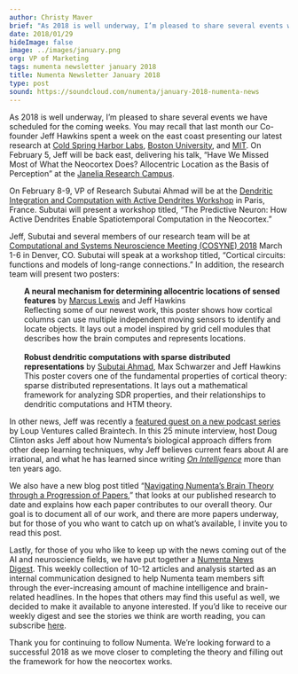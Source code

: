 ```yaml
---
author: Christy Maver
brief: "As 2018 is well underway, I’m pleased to share several events we have scheduled for the coming weeks. You may recall that last month our Co-founder Jeff Hawkins spent a week on the east coast presenting our latest research at Cold Spring Harbor Labs, Boston University, and MIT. On February 5, Jeff will be back east, delivering his talk, “Have We Missed Most of What the Neocortex Does? Allocentric Location as the Basis of Perception” at the Janelia Research Campus."
date: 2018/01/29
hideImage: false
image: ../images/january.png
org: VP of Marketing
tags: numenta newsletter january 2018
title: Numenta Newsletter January 2018
type: post
sound: https://soundcloud.com/numenta/january-2018-numenta-news
---
```


As 2018 is well underway, I’m pleased to share several events we have scheduled for the coming weeks. You may recall that last month our Co-founder Jeff Hawkins spent a week on the east coast presenting our latest research at [Cold Spring Harbor Labs](https://numenta.com/events/2017/12/12/cold-spring-harbor-labs/), [Boston University](https://numenta.com/events/2017/12/13/boston-university/), and [MIT](https://numenta.com/events/2017/12/15/mit-center-for-brains/). On February 5, Jeff will be back east, delivering his talk, “Have We Missed Most of What the Neocortex Does? Allocentric Location as the Basis of Perception” at the [Janelia Research Campus](http://numenta.com/events/2018/02/05/janelia-neurotheory-seminar/).  

On February 8-9, VP of Research Subutai Ahmad will be at the [Dendritic Integration and Computation with Active Dendrites Workshop](https://numenta.com/events/2018/02/08/dendrites-workshop/) in Paris, France. Subutai will present a workshop titled, “The Predictive Neuron: How Active Dendrites Enable Spatiotemporal Computation in the Neocortex.”  

Jeff, Subutai and several members of our research team will be at [Computational and Systems Neuroscience Meeting (COSYNE) 2018](https://numenta.com/events/2018/03/01/cosyne-2018/) March 1-6 in Denver, CO. Subutai will speak at a workshop titled, “Cortical circuits: functions and models of long-range connections.” In addition, the research team will present two posters: <br/>

<span style="margin-left: 20pt; display:block">
<b>A neural mechanism for determining allocentric locations of sensed features</b> by <a href="https://twitter.com/mrcslws">Marcus Lewis</a> and Jeff Hawkins <br>
Reflecting some of our newest work, this poster shows how cortical columns can use multiple independent moving sensors to identify and locate objects. It lays out a model inspired by grid cell modules that describes how the brain computes and represents locations.</span>
<br>
<span style="margin-left: 20pt; display:block">
<b>Robust dendritic computations with sparse distributed representations</b> by <a href="https://twitter.com/SubutaiAhmad">Subutai Ahmad</a>, Max Schwarzer and Jeff Hawkins <br>
This poster covers one of the fundamental properties of cortical theory: sparse distributed representations. It lays out a mathematical framework for analyzing SDR properties, and their relationships to dendritic computations and HTM theory.</span>

In other news, Jeff was recently a [featured guest on a new podcast series](https://numenta.com/papers-videos-and-more/resources/jeff-hawkins-loup-ventures-braintech/) by Loup Ventures called Braintech. In this 25 minute interview, host Doug Clinton asks Jeff about how Numenta’s biological approach differs from other deep learning techniques, why Jeff believes current fears about AI are irrational, and what he has learned since writing *[On Intelligence](https://numenta.com/papers-videos-and-more/resources/on-intelligence/)* more than ten years ago.

We also have a new blog post titled “[Navigating Numenta’s Brain Theory through a Progression of Papers](https://numenta.com/blog/2018/01/08/navigating-numenta-through-progression-of-papers/),” that looks at our published research to date and explains how each paper contributes to our overall theory. Our goal is to document all of our work, and there are more papers underway, but for those of you who want to catch up on what’s available, I invite you to read this post.

Lastly, for those of you who like to keep up with the news coming out of the AI and neuroscience fields, we have put together a [Numenta News Digest](http://mailchi.mp/numenta/news-digest-1). This weekly collection of 10-12 articles and analysis started as an internal communication designed to help Numenta team members sift through the ever-increasing amount of machine intelligence and brain-related headlines. In the hopes that others may find this useful as well, we decided to make it available to anyone interested. If you’d like to receive our weekly digest and see the stories we think are worth reading, you can subscribe [here](http://eepurl.com/dil9vH).

Thank you for continuing to follow Numenta. We’re looking forward to a successful 2018 as we move closer to completing the theory and filling out the framework for how the neocortex works.
